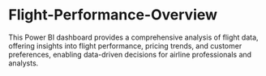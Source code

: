# Flight-Performance-Overview
This Power BI dashboard provides a comprehensive analysis of flight data, offering insights into flight performance, pricing trends, and customer preferences, enabling data-driven decisions for airline professionals and analysts.
